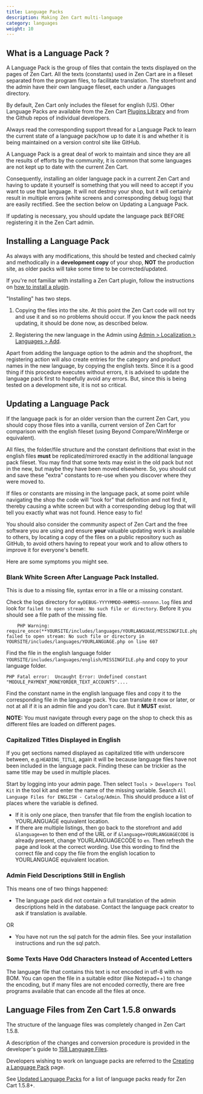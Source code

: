 ```yaml
---
title: Language Packs 
description: Making Zen Cart multi-language 
category: languages 
weight: 10
---
```


## What is a Language Pack ? 

A Language Pack is the group of files that contain the texts displayed on the pages of Zen Cart.  All the texts (constants) used in Zen Cart are in a fileset separated from the program files, to facilitate translation. The storefront and the admin have their own language fileset, each under a /languages directory.

By default, Zen Cart only includes the fileset for english (US). Other Language Packs are available from the Zen Cart [Plugins Library](https://www.zen-cart.com/downloads.php?do=cat&id=6) and from the Github repos of individual developers. 

Always read the corresponding support thread for a Language Pack to learn the current state of a language pack/how up to date it is and whether it is being maintained on a version control site like GitHub.

A Language Pack is a great deal of work to maintain and since they are all the results of efforts by the community, it is common that some languages are not kept up to date with the current Zen Cart.

Consequently, installing an older language pack in a current Zen Cart and having to update it yourself is something that you will need to accept if you want to use that language. It will not destroy your shop, but it will certainly result in multiple errors (white screens and corresponding debug logs) that are easily rectified. See the section below on Updating a Language Pack.

If updating is necessary, you should update the language pack BEFORE registering it in the Zen Cart admin.

## Installing a Language Pack

As always with any modifications, this should be tested and checked calmly and methodically in a **development copy** of your shop, **NOT** the production site, as older packs will take some time to be corrected/updated. 

If you're not familiar with installing a Zen Cart plugin, follow the instructions on 
[how to install a plugin](/user/plugins/how_to_install_a_plugin/). 

"Installing" has two steps.
1. Copying the files into the site. At this point the Zen Cart code will not try and use it and so no problems should occur.
If you know the pack needs updating, it should be done now, as described below.

2. Registering the new language in the Admin using 
[Admin > Localization > Languages > Add](/user/admin_pages/localization/languages/). 

Apart from adding the language option to the admin and the shopfront, the registering action will also create entries for the category and product names in the new language, by copying the english texts.
Since it is a good thing if this procedure executes without errors, it is advised to update the language pack first to hopefully avoid any errors. But, since this is being tested on a development site, it is not so critical.

## Updating a Language Pack

If the language pack is for an older version than the current Zen Cart, you should copy those files into a vanilla, current version of Zen Cart for comparison with the english fileset (using Beyond Compare/WinMerge or equivalent).

All files, the folder/file structure and the constant definitions that exist in the english files **must** be replicated/mirrored exactly in the additional language pack fileset. You may find that some texts may exist in the old pack but not in the new, but maybe they have been moved elsewhere. So, you should cut and save these "extra" constants to re-use when you discover where they were moved to.

If files or constants are missing in the language pack, at some point while navigating the shop the code will "look for" that definition and not find it, thereby causing a white screen but with a corresponding debug log that will tell you exactly what was not found. Hence easy to fix!

You should also consider the community aspect of Zen Cart and the free software you are using and ensure **your** valuable updating work is available to others, by locating a copy of the files on a public repository such as GitHub, to avoid others having to repeat your work and to allow others to improve it for everyone's benefit.

Here are some symptoms you might see.

### Blank White Screen After Language Pack Installed.

This is due to a missing file, syntax error in a file or a missing constant.

Check the logs directory for `myDEBUG-YYYYMMDD-HHMMSS-nnnnnn.log` files and look for `failed to open stream: No such file or directory`. Before it you should see a file path of the missing file. 
    
```
    PHP Warning: require_once(**YOURSITE/includes/languages/YOURLANGUAGE/MISSINGFILE.php**): failed to open stream: No such file or directory in YOURSITE/includes/languages/YOURLANGUAGE.php on line 607
``` 
    
Find the file in the english language folder `YOURSITE/includes/languages/english/MISSINGFILE.php` and copy to your language folder.

```
PHP Fatal error:  Uncaught Error: Undefined constant "MODULE_PAYMENT_MONEYORDER_TEXT_ACCOUNTS".... 
``` 
    
Find the constant name in the english language files and copy it to the corresponding file in the language pack. You can translate it now or later, or not at all if it is an admin file and you don't care. But it **MUST** exist.

**NOTE:** You must navigate through every page on the shop to check this as different files are loaded on different pages.

### Capitalized Titles Displayed in English

If you get sections named displayed as capitalized title with underscore between, e.g.`HEADING_TITLE`, again it will be because language files have not been included in the language pack. Finding these can be trickier as the same title may be used in multiple places. 

Start by logging into your admin page. Then select `Tools > Developers Tool Kit` in the tool kit and enter the name of the missing variable.  Search `All Language Files for ENGLISH - Catalog/Admin`. This should produce a list of places where the variable is defined.
 
- If it is only one place, then transfer that file from the english location to YOURLANGUAGE equivalent location.
- If there are multiple listings, then go back to the storefront and add `&language=en` to then end of the URL or if `&language=YOURLANGUAGECODE` is already present, change YOURLANGUAGECODE to `en`.  Then refresh the page and look at the correct wording. Use this wording to find the correct file and copy the file from the english location to YOURLANGUAGE equivalent location.

### Admin Field Descriptions Still in English

This means one of two things happened: 

- The language pack did not contain a full translation of the admin descriptions held in the database.  Contact the language pack creator to ask if translation is available.

OR

- You have not run the sql patch for the admin files.  See your installation instructions and run the sql patch.

### Some Texts Have Odd Characters Instead of Accented Letters

The language file that contains this text is not encoded in utf-8 with no BOM. You can open the file in a suitable editor (like Notepad++) to change the encoding, but if many files are not encoded correctly, there are free programs available that can encode all the files at once.

## Language Files from Zen Cart 1.5.8 onwards

The structure of the language files was completely changed in Zen Cart 1.5.8.

A description of the changes and conversion procedure is provided in the developer's guide to [158 Language Files](/dev/languages/158_language_files/).

Developers wishing to work on language packs are referred to the [Creating a Language Pack](/dev/languages/creating_a_language_pack/) page.

See [Updated Language Packs](/user/languages/updated_language_packs/) for a list of language packs ready for Zen Cart 1.5.8+.

